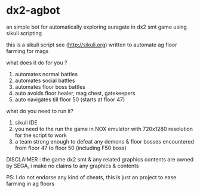 # dx2-agbot
an simple bot for automatically exploring auragate in dx2 smt game using sikuli scripting

this is a sikuli script see (http://sikuli.org) written to automate ag floor farming for mags

what does it do for you ?
1) automates normal battles
2) automates social battles
3) automates floor boss battles
4) auto avoids floor healer, mag chest, gatekeepers
5) auto navigates till floor 50 (starts at floor 47)


what do you need to run it?
1) sikuli IDE
2) you need to the run the game in NOX emulator with 720x1280 resolution for the script to work
3) a team strong enough to defeat any demons & floor bosses encountered from floor 47 to floor 50 (including F50 boss)

DISCLAIMER : the game dx2 smt & any related graphics contents are owned by SEGA, i make no claims to any graphics & contents

PS: I do not endorse any kind of cheats, this is just an project to ease farming in ag floors
